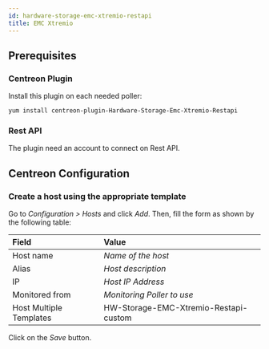 ```yaml
---
id: hardware-storage-emc-xtremio-restapi
title: EMC Xtremio
---
```


## Prerequisites

### Centreon Plugin

Install this plugin on each needed poller:

``` shell
yum install centreon-plugin-Hardware-Storage-Emc-Xtremio-Restapi
```

### Rest API

The plugin need an account to connect on Rest API.

## Centreon Configuration

### Create a host using the appropriate template

Go to *Configuration \> Hosts* and click *Add*. Then, fill the form as shown by
the following table:

| Field                   | Value                                 |
| :---------------------- | :------------------------------------ |
| Host name               | *Name of the host*                    |
| Alias                   | *Host description*                    |
| IP                      | *Host IP Address*                     |
| Monitored from          | *Monitoring Poller to use*            |
| Host Multiple Templates | HW-Storage-EMC-Xtremio-Restapi-custom |

Click on the *Save* button.
